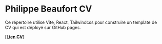 # Philippe Beaufort CV

Ce répertoire utilise Vite, React, Tailwindcss pour construire un template de CV qui est déployé sur GitHub pages.

[[**Lien CV**]](https://philbeaufort.github.io/cv/)
